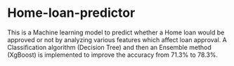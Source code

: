 # Home-loan-predictor
 
This is a Machine learning model to predict whether a Home loan would be approved or
not by analyzing various features which affect loan approval.
A Classification algorithm (Decision Tree) and then an Ensemble
method (XgBoost) is implemented to improve the accuracy from 71.3% to 78.3%.
